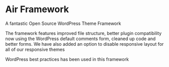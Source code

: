 Air Framework
===
A fantastic Open Source
WordPress Theme Framework

The framework  features improved file structure, better plugin compatibility now using the WordPress default comments form, cleaned up code and better forms. We have also added an option to disable responsive layout for all of our responsive themes

WordPress best practices has been used in this framework
